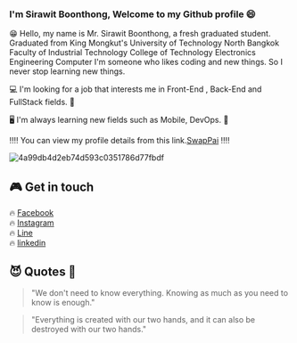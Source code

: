 
### I'm Sirawit Boonthong, Welcome to my Github profile 😄 ###

😁 Hello, my name is Mr. Sirawit Boonthong, a fresh graduated student. Graduated from King Mongkut's University of Technology North Bangkok Faculty of Industrial Technology College of Technology Electronics Engineering Computer  I'm someone who likes coding and new things. So I never stop learning new things. 

💻 I'm looking for a job that interests me in Front-End , Back-End and FullStack fields.  💩

🖥 I'm always learning new fields such as Mobile, DevOps.  👾

‼️‼️ You can view my profile details from this link.[SwapPai](https://sirawitpai.github.io/Profile-SirawitPai.github.io/?fbclid=IwAR0-IacZiD6BHbPLz_E6ZQAwIyo9081EHix99ADsjWEAPkD_vPcYQpn-1lc#) ‼️‼️<br>


![4a99db4d2eb74d593c0351786d77fbdf](https://user-images.githubusercontent.com/71228820/141670695-7f4e8160-db94-4c6a-bc59-1dab9621c672.gif)



## 🎮 Get in touch 
🔥 [Facebook](https://www.facebook.com/SirawitPai.S/)<br>
🔥 [Instagram](https://www.instagram.com/sirawit_pai/)<br>
🔥 [Line](https://timeline.line.me/user/_dXe3MazhyAyrKaYb8WUee4veK4rE5MQydci3LLc?utm_medium=windows&utm_source=desktop&utm_campaign=Profile)<br>
🔥 [linkedin](https://www.linkedin.com/in/sirawit-pai-13342b200/)<br>


## 😈  Quotes  👿
> "We don't need to know everything. Knowing as much as you need to know is enough." <br>

> "Everything is created with our two hands, and it can also be destroyed with our two hands."


<!--
**SirawitPai/SirawitPai** is a ✨ _special_ ✨ repository because its `README.md` (this file) appears on your GitHub profile.
-->
